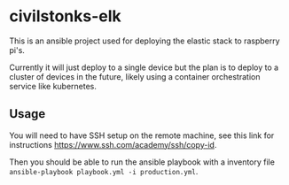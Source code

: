 # civilstonks-elk

This is an ansible project used for deploying the elastic stack to raspberry pi's.

Currently it will just deploy to a single device but the plan is to deploy to a cluster of devices in the future, likely using a container orchestration service like kubernetes.

## Usage

You will need to have SSH setup on the remote machine, see this link for instructions https://www.ssh.com/academy/ssh/copy-id.

Then you should be able to run the ansible playbook with a inventory file `ansible-playbook playbook.yml -i production.yml`.
